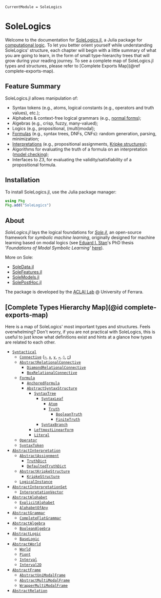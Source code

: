 ```@meta
CurrentModule = SoleLogics
```

# SoleLogics

Welcome to the documentation for [SoleLogics.jl](https://github.com/aclai-lab/SoleLogics.jl), a Julia package for [computational logic](https://en.wikipedia.org/wiki/Computational_logic).
To let you better orient yourself while understanding SoleLogics' structure, each chapter will begin with a little summary of what you are going to learn, in the form of small type-hierarchy trees that will grow during your reading journey. To see a complete map of SoleLogics.jl types and structures, please refer to [Complete Exports Map](@ref complete-exports-map).

## Feature Summary

SoleLogics.jl allows manipulation of:

- Syntax tokens (e.g., atoms, logical constants (e.g., operators and truth values), etc.);
- Alphabets & context-free logical grammars (e.g., [normal forms](https://en.m.wikipedia.org/wiki/Conjunctive_normal_form));
- Algebras (e.g., crisp, fuzzy, many-valued);
- Logics (e.g., propositional, (multi)modal);
- [Formulas](https://en.wikipedia.org/wiki/Well-formed_formula) (e.g., syntax trees, DNFs, CNFs): random generation, parsing, minimization;
- [Interpretations](https://en.wikipedia.org/wiki/Interpretation_(logic)) (e.g., propositional assignments, [Kripke structures](https://en.wikipedia.org/wiki/Kripke_structure_(model_checking)));
- Algorithms for evaluating the truth of a formula on an interpretation ([model checking](https://en.wikipedia.org/wiki/Model_checking));
- Interfaces to Z3, for evaluating the validity/satisfiability of a propositional formula.

## Installation

To install SoleLogics.jl, use the Julia package manager:
```julia
using Pkg
Pkg.add("SoleLogics")
```

## About

*SoleLogics.jl* lays the logical foundations for [*Sole.jl*](https://github.com/aclai-lab/Sole.jl), an open-source framework for *symbolic machine learning*, originally designed for machine learning based on modal logics (see [Eduard I. Stan](https://eduardstan.github.io/)'s PhD thesis *'Foundations of Modal Symbolic Learning'* [here](https://www.repository.unipr.it/bitstream/1889/5219/5/main.pdf)).

More on Sole:
- [SoleData.jl](https://github.com/aclai-lab/SoleData.jl)
- [SoleFeatures.jl](https://github.com/aclai-lab/SoleFeatures.jl) 
- [SoleModels.jl](https://github.com/aclai-lab/SoleModels.jl)
- [SolePostHoc.jl](https://github.com/aclai-lab/SolePostHoc.jl)

The package is developed by the [ACLAI Lab](https://aclai.unife.it/en/) @ University of Ferrara.

## [Complete Types Hierarchy Map](@id complete-exports-map)

Here is a map of SoleLogics' most important types and structures. Feels overwhelming? Don't worry, if you are not practical with SoleLogics, this is useful to just know what definitions exist and hints at a glance how types are related to each other.

- [`Syntactical`](@ref)
    - [`Connective`](@ref) ([`¬`](@ref), [`∧`](@ref), [`∨`](@ref), [`→`](@ref), [`◊`](@ref), [`□`](@ref))
    - [`AbstractRelationalConnective`](@ref)
        - [`DiamondRelationalConnective`](@ref)
        - [`BoxRelationalConnective`](@ref)         
    - [`Formula`](@ref)
        - [`AnchoredFormula`](@ref) 
        - [`AbstractSyntaxStructure`](@ref)
            - [`SyntaxTree`](@ref)              
                - [`SyntaxLeaf`](@ref)
                    - [`Atom`](@ref)            
                    - [`Truth`](@ref)    
                        - [`BooleanTruth`](@ref) 
                        - [`FiniteTruth`](@ref) 
                - [`SyntaxBranch`](@ref)        
            - [`LeftmostLinearForm`](@ref)
            - [`Literal`](@ref)         
  - [`Operator`](@ref) 
  - [`SyntaxToken`](@ref)
- [`AbstractInterpretation`](@ref)
    - [`AbstractAssignment`](@ref)
        - [`TruthDict`](@ref)
        - [`DefaultedTruthDict`](@ref)
    - [`AbstractKripkeStructure`](@ref)
        - [`KripkeStructure`](@ref)
    - [`LogicalInstance`](@ref)
- [`AbstractInterpretationSet`](@ref)
    - [`InterpretationVector`](@ref)
- [`AbstractAlphabet`](@ref)
    - [`ExplicitAlphabet`](@ref)
    - [`AlphabetOfAny`](@ref)
- [`AbstractGrammar`](@ref) 
    - [`CompleteFlatGrammar`](@ref)
- [`AbstractAlgebra`](@ref)
    - [`BooleanAlgebra`](@ref)
- [`AbstractLogic`](@ref)
    - [`BaseLogic`](@ref)
- [`AbstractWorld`](@ref)
    - [`World`](@ref)
    - [`Piont`](@ref)
    - [`Interval`](@ref)
    - [`Interval2D`](@ref)
- [`AbstractFrame`](@ref)
    - [`AbstractUniModalFrame`](@ref)
    - [`AbstractMultiModalFrame`](@ref)
    - [`WrapperMultiModalFrame`](@ref)
- [`AbstractRelation`](@ref)
